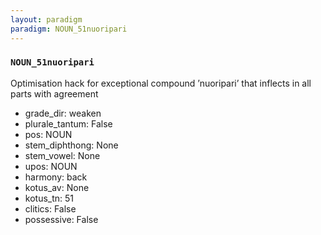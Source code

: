 ```yaml
---
layout: paradigm
paradigm: NOUN_51nuoripari
---
```

### ` NOUN_51nuoripari `

Optimisation hack for exceptional compound ’nuoripari’ that inflects in all parts with agreement
* grade_dir: weaken
* plurale_tantum: False
* pos: NOUN
* stem_diphthong: None
* stem_vowel: None
* upos: NOUN
* harmony: back
* kotus_av: None
* kotus_tn: 51
* clitics: False
* possessive: False
